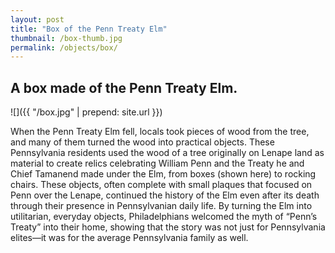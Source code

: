 ```yaml
---
layout: post
title: "Box of the Penn Treaty Elm"
thumbnail: /box-thumb.jpg
permalink: /objects/box/
---
```


## A box made of the Penn Treaty Elm.

![]({{ "/box.jpg" | prepend: site.url }})

When the Penn Treaty Elm fell, locals took pieces of wood from the tree, and many of them turned the wood into practical objects. These Pennsylvania residents used the wood of a tree originally on Lenape land as material to create relics celebrating William Penn and the Treaty he and Chief Tamanend made under the Elm, from boxes (shown here) to rocking chairs. These objects, often complete with small plaques that focused on Penn over the Lenape, continued the history of the Elm even after its death through their presence in Pennsylvanian daily life. By turning the Elm into utilitarian, everyday objects, Philadelphians welcomed the myth of “Penn’s Treaty” into their home, showing that the story was not just for Pennsylvania elites—it was for the average Pennsylvania family as well.
